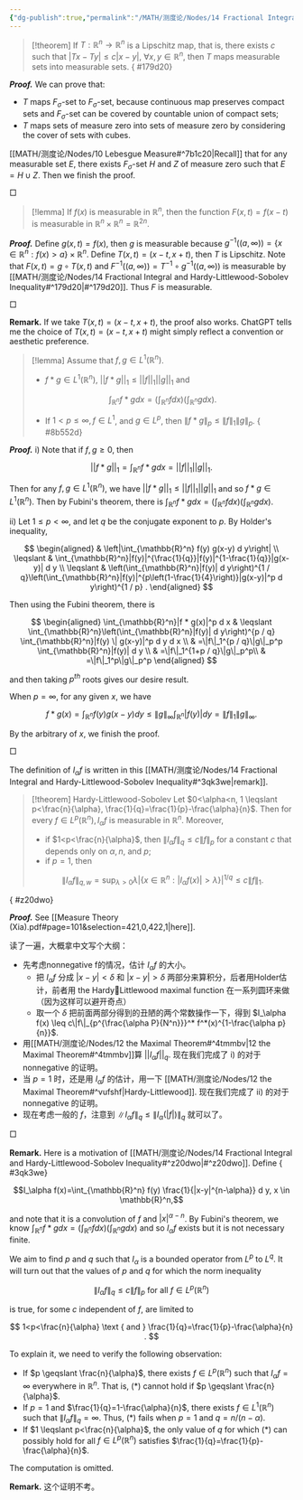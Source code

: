 ```yaml
---
{"dg-publish":true,"permalink":"/MATH/测度论/Nodes/14 Fractional Integral and Hardy-Littlewood-Sobolev Inequality/","dgPassFrontmatter":true}
---
```




> [!theorem] 
> If $T: \mathbb{R}^n \rightarrow \mathbb{R}^n$ is a Lipschitz map, that is, there exists $c$ such that $|T x-T y| \leqslant c|x-y|$, $\forall x, y \in \mathbb{R}^n$, then $T$ maps measurable sets into measurable sets. 
{ #179d20}


**_Proof._**
We can prove that:
- $T$ maps $F_\sigma$-set to $F_\sigma$-set, because continuous map preserves compact sets and $F_\sigma$-set can be covered by countable union of compact sets;
- $T$ maps sets of measure zero into sets of measure zero by considering the cover of sets with cubes.

[[MATH/测度论/Nodes/10 Lebesgue Measure#^7b1c20\|Recall]] that for any measurable set $E$, there exists $F_\sigma$-set $H$ and $Z$ of measure zero such that $E=H\cup Z$. Then we finish the proof.
<p align="left">□</p>


> [!lemma]
> If $f(x)$ is measurable in $\mathbb{R}^n$, then the function $F(x, t)=f(x-t)$ is measurable in $\mathbb{R}^n \times \mathbb{R}^n=\mathbb{R}^{2 n}$.

**_Proof._**
Define $g(x,t)=f(x)$, then $g$ is measurable because $g^{-1}((a,\infty))=\{x\in \mathbb{R}^n:f(x)>a\}\times \mathbb{R}^n$. Define $T(x,t)=(x-t,x+t)$, then $T$ is Lipschitz. Note that $F(x,t)=g\circ T(x,t)$ and $F^{-1}((a,\infty))=T^{-1}\circ g^{-1}((a,\infty))$ is measurable by [[MATH/测度论/Nodes/14 Fractional Integral and Hardy-Littlewood-Sobolev Inequality#^179d20\|#^179d20]]. Thus $F$ is measurable.
<p align="left">□</p>


**Remark.** If we take $T(x,t)=(x-t,x+t)$, the proof also works. ChatGPT tells me the choice of $T(x,t)=(x-t,x+t)$ might simply reflect a convention or aesthetic preference.


> [!lemma]
> Assume that $f,g\in L^1(\mathbb{R}^n)$. 
> - $f * g \in L^1\left(\mathbb{R}^n\right)$, $||f*g||_1\leqslant ||f||_1||g||_1$ and 
> 
> $$
> \int_{\mathbb{R}^n} f * g d x =\left(\int_{\mathbb{R}^n} f d x\right)\left(\int_{\mathbb{R}^n} g d x\right) .
> $$
> 
> - If $1<p \leqslant \infty, f \in L^1$, and $g \in L^p$, then $\|f * g\|_p \leqslant\|f\|_1\|g\|_p$.
{ #8b552d}


**_Proof._**
i) Note that if $f,g\geqslant 0$, then 

$$||f*g||_1=\int_{\mathbb{R}^n}f*gdx=||f||_1||g||_1.$$

Then for any $f,g\in L^1(\mathbb{R}^n)$, we have $||f*g||_1\leqslant ||f||_1||g||_1$ and so $f*g\in L^1(\mathbb{R}^n)$. Then by Fubini's theorem, there is $\int_{\mathbb{R}^n} f * g d x =\left(\int_{\mathbb{R}^n} f d x\right)\left(\int_{\mathbb{R}^n} g d x\right)$.

ii) Let $1\leqslant p<\infty$, and let $q$ be the conjugate exponent to $p$. By Holder's inequality,

$$
\begin{aligned}
& \left|\int_{\mathbb{R}^n} f(y) g(x-y) d y\right| \\
\leqslant & \int_{\mathbb{R}^n}|f(y)|^{\frac{1}{q}}|f(y)|^{1-\frac{1}{q}}|g(x-y)| d y \\
\leqslant & \left(\int_{\mathbb{R}^n}|f(y)| d y\right)^{1 / q}\left(\int_{\mathbb{R}^n}|f(y)|^{p\left(1-\frac{1}{4}\right)}|g(x-y)|^p d y\right)^{1 / p} .
\end{aligned}
$$


Then using the Fubini theorem, there is

$$
\begin{aligned}
\int_{\mathbb{R}^n}|f * g(x)|^p d x & \leqslant \int_{\mathbb{R}^n}\left(\int_{\mathbb{R}^n}|f(y)| d y\right)^{p / q} \int_{\mathbb{R}^n}|f(y) \| g(x-y)|^p d y d x \\
& =\|f\|_1^{p / q}\|g\|_p^p \int_{\mathbb{R}^n}|f(y)| d y \\
& =\|f\|_1^{1+p / q}\|g\|_p^p\\
& =\|f\|_1^p\|g\|_p^p
\end{aligned}
$$


and then taking $p^{t h}$ roots gives our desire result.

When $p=\infty$, for any given $x$, we have 

$$f*g(x)=\int_{\mathbb{R}^n}f(y)g(x-y)dy\leqslant \|g\|_\infty\int_{\mathbb{R}^n}|f(y)|dy=\|f\|_1\|g\|_\infty.$$

By the arbitrary of $x$, we finish the proof.
<p align="left">□</p>

The definition of $I_\alpha f$ is written in this [[MATH/测度论/Nodes/14 Fractional Integral and Hardy-Littlewood-Sobolev Inequality#^3qk3we\|remark]].

> [!theorem] Hardy-Littlewood-Sobolev
> Let $0<\alpha<n, 1 \leqslant p<\frac{n}{\alpha}, \frac{1}{q}=\frac{1}{p}-\frac{\alpha}{n}$. Then for every $f \in L^p\left(\mathbb{R}^n\right), I_\alpha f$ is measurable in $\mathbb{R}^n$. Moreover, 
> - if $1<p<\frac{n}{\alpha}$, then $\left\|I_\alpha f\right\|_q \leqslant c\|f\|_p$ for a constant $c$ that depends only on $\alpha, n$, and $p$;
> - if $p=1$, then
> 
> $$\|I_\alpha f\|_{q,w}=\sup _{\lambda>0} \lambda\left|\left\{x \in \mathbb{R}^n:\left|I_\alpha f(x)\right|>\lambda\right\}\right|^{1 / q} \leqslant c\|f\|_1.$$
>
{ #z20dwo}


**_Proof._**
See [[Measure  Theory    (Xia).pdf#page=101&selection=421,0,422,1|here]]. 

读了一遍，大概拿中文写个大纲：
- 先考虑nonnegative f的情况，估计 $I_\alpha f$ 的大小。
	- 把 $I_\alpha f$ 分成 $|x-y|<\delta$ 和 $|x-y|>\delta$ 两部分来算积分，后者用Holder估计，前者用 the HardyLittlewood maximal function 在一系列圆环来做（因为这样可以避开奇点）
	- 取一个 $\delta$ 把前面两部分得到的丑陋的两个常数操作一下，得到 $I_\alpha f(x) \leq c\|f\|_{p^{\frac{\alpha P}{N^n}}}^* f^*(x)^{1-\frac{\alpha p}{n}}$.
- 用[[MATH/测度论/Nodes/12 the Maximal Theorem#^4tmmbv\|12 the Maximal Theorem#^4tmmbv]]算 $||I_\alpha f||_q$. 现在我们完成了 i) 的对于 nonnegative 的证明。
- 当 $p=1$ 时，还是用 $I_\alpha f$ 的估计，用一下 [[MATH/测度论/Nodes/12 the Maximal Theorem#^vufshf\|Hardy-Littlewood]]. 现在我们完成了 ii) 的对于 nonnegative 的证明。
- 现在考虑一般的 $f$，注意到 $\left\|I_\alpha f\right\|_q \leq\left\|I_\alpha(|f|)\right\|_q$ 就可以了。
<p align="left">□</p>

**Remark.** Here is a motivation of [[MATH/测度论/Nodes/14 Fractional Integral and Hardy-Littlewood-Sobolev Inequality#^z20dwo\|#^z20dwo]]. Define 
{ #3qk3we}


$$I_\alpha f(x)=\int_{\mathbb{R}^n} f(y) \frac{1}{|x-y|^{n-\alpha}} d y, x \in \mathbb{R}^n,$$

and note that it is a convolution of $f$ and $|x|^{\alpha-n}$. By Fubini's theorem, we know $\int_{\mathbb{R}^n} f * g d x=\left(\int_{\mathbb{R}^n} f d x\right)\left(\int_{\mathbb{R}^n} g d x\right)$ and so $I_\alpha f$ exists but it is not necessary finite.

We aim to find $p$ and $q$ such that $I_\alpha$ is a bounded operator from $L^p$ to $L^q$. It will turn out that the values of $p$ and $q$ for which the norm inequality 

$$\left\|I_\alpha f\right\|_q \leqslant c\|f\|_p \text { for all } f \in L^p\left(\mathbb{R}^n\right)\tag{*}$$

is true, for some $c$ independent of $f$, are limited to

$$
1<p<\frac{n}{\alpha} \text { and } \frac{1}{q}=\frac{1}{p}-\frac{\alpha}{n} .
$$

To explain it, we need to verify the following observation:
- If $p \geqslant \frac{n}{\alpha}$, there exists $f \in L^p\left(\mathbb{R}^n\right)$ such that $I_\alpha f=\infty$ everywhere in $\mathbb{R}^n$. That is, $(*)$ cannot hold if $p \geqslant \frac{n}{\alpha}$.
- If $p=1$ and $\frac{1}{q}=1-\frac{\alpha}{n}$, there exists $f \in L^1\left(\mathbb{R}^n\right)$ such that $\left\|I_\alpha f\right\|_q=\infty$. Thus, $(*)$ fails when $p=1$ and $q=n /(n-\alpha)$.
- If $1 \leqslant p<\frac{n}{\alpha}$, the only value of $q$ for which $(*)$ can possibly hold for all $f \in L^p\left(\mathbb{R}^n\right)$ satisfies $\frac{1}{q}=\frac{1}{p}-\frac{\alpha}{n}$.

The computation is omitted. 

**Remark.** 这个证明不考。